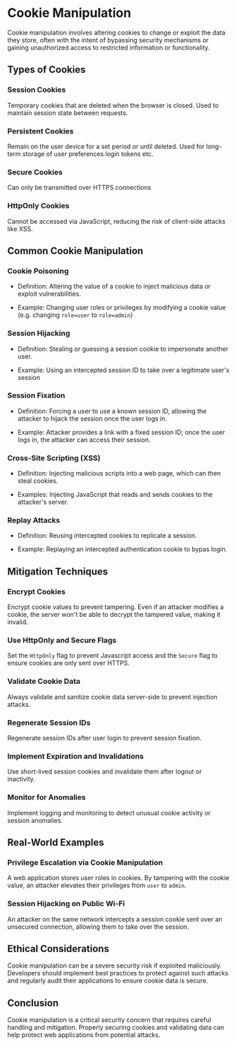 # Cookie Manipulation
Cookie manipulation involves altering cookies to change or exploit the data they store,
often with the intent of bypassing security mechanisms or gaining unauthorized access
to restricted information or functionality.

## Types of Cookies

### Session Cookies
Temporary cookies that are deleted when the browser is closed. Used to maintain
session state between requests.

### Persistent Cookies
Remain on the user device for a set period or until deleted. Used for long-term storage
of user preferences login tokens etc.

### Secure Cookies
Can only be transmitted over HTTPS connections

### HttpOnly Cookies
Cannot be accessed via JavaScript, reducing the risk of client-side attacks like XSS.

## Common Cookie Manipulation

### Cookie Poisoning
- Definition: Altering the value of a cookie to inject malicious data or exploit
vulnerabilities.

- Example: Changing user roles or privileges by modifying a cookie value (e.g.
changing `role=user` to `role=admin`)

### Session Hijacking
- Definition: Stealing or guessing a session cookie to impersonate another user.

- Example: Using an intercepted session ID to take over a legitimate user's session

### Session Fixation
- Definition: Forcing a user to use a known session ID, allowing the attacker to hijack
the session once the user logs in.

- Example: Attacker provides a link with a fixed session ID; once the user logs in, the
attacker can access their session.

### Cross-Site Scripting (XSS)
- Definition: Injecting malicious scripts into a web page, which can then steal cookies.

- Examples: Injecting JavaScript that reads and sends cookies to the attacker's server.

### Replay Attacks
- Definition: Reusing intercepted cookies to replicate a session.

- Example: Replaying an intercepted authentication cookie to bypas login.

## Mitigation Techniques

### Encrypt Cookies
Encrypt cookie values to prevent tampering. Even if an attacker modifies a cookie, the
server won't be able to decrypt the tampered value, making it invalid.

### Use HttpOnly and Secure Flags
Set the `HttpOnly` flag to prevent Javascript access and the `Secure` flag to ensure
cookies are only sent over HTTPS.

### Validate Cookie Data
Always validate and sanitize cookie data server-side to prevent injection attacks.

### Regenerate Session IDs
Regenerate session IDs after user login to prevent session fixation.

### Implement Expiration and Invalidations
Use short-lived session cookies and invalidate them after logout or inactivity.

### Monitor for Anomalies
Implement logging and monitoring to detect unusual cookie activity or session anomalies.

## Real-World Examples

### Privilege Escalation via Cookie Manipulation
A web application stores user roles in cookies. By tampering with the cookie value,
an attacker elevates their privileges from `user` to `admin`.

### Session Hijacking on Public Wi-Fi
An attacker on the same network intercepts a session cookie sent over an unsecured
connection, allowing them to take over the session.

## Ethical Considerations
Cookie manipulation can be a severe security risk if exploited maliciously. Developers
should implement best practices to protect against such attacks and regularly audit
their applications to ensure cookie data is secure.

## Conclusion
Cookie manipulation is a critical security concern that requires careful handling and
mitigation. Properly securing cookies and validating data can help protect web applications
from potential attacks.
